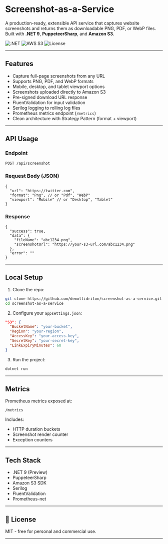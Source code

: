 # Screenshot-as-a-Service

A production-ready, extensible API service that captures website screenshots and returns them as downloadable PNG, PDF, or WebP files. Built with **.NET 9**, **PuppeteerSharp**, and **Amazon S3**.

![.NET](https://img.shields.io/badge/.NET-9.0-blueviolet)
![AWS S3](https://img.shields.io/badge/AWS-S3-orange)
![License](https://img.shields.io/badge/license-MIT-brightgreen)

---

## Features

- Capture full-page screenshots from any URL
- Supports PNG, PDF, and WebP formats
- Mobile, desktop, and tablet viewport options
- Screenshots uploaded directly to Amazon S3
- Pre-signed download URL response
- FluentValidation for input validation
- Serilog logging to rolling log files
- Prometheus metrics endpoint (`/metrics`)
- Clean architecture with Strategy Pattern (format + viewport)

---

## API Usage

### Endpoint

```
POST /api/screenshot
```

### Request Body (JSON)

```
{
  "url": "https://twitter.com",
  "format": "Png", // or "Pdf", "WebP"
  "viewport": "Mobile" // or "Desktop", "Tablet"
}
```

### Response

```
{
  "success": true,
  "data": {
    "fileName": "abc1234.png",
    "screenshotUrl": "https://your-s3-url.com/abc1234.png"
  },
  "error": ""
}
```

---

## Local Setup

1. Clone the repo:

```bash
git clone https://github.com/demollidrilon/screenshot-as-a-service.git
cd screenshot-as-a-service
```

2. Configure your `appsettings.json`:

```json
"S3": {
  "BucketName": "your-bucket",
  "Region": "your-region",
  "AccessKey": "your-access-key",
  "SecretKey": "your-secret-key",
  "LinkExpiryMinutes": 60
}
```

3. Run the project:

```bash
dotnet run
```

---

## Metrics

Prometheus metrics exposed at:

```
/metrics
```

Includes:

- HTTP duration buckets
- Screenshot render counter
- Exception counters

---

## Tech Stack

- .NET 9 (Preview)
- PuppeteerSharp
- Amazon S3 SDK
- Serilog
- FluentValidation
- Prometheus-net

---

## 📄 License

MIT - free for personal and commercial use.

---
